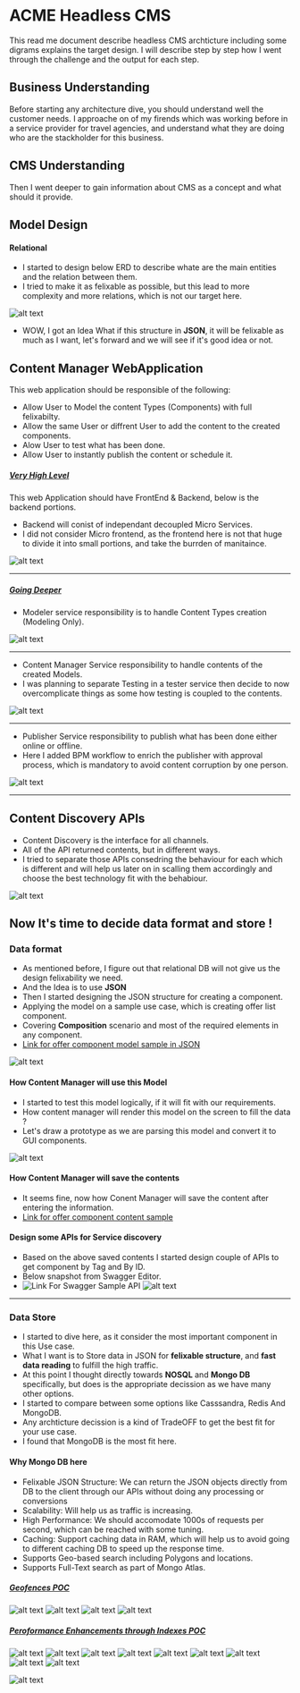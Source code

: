 # ACME Headless CMS
This read me document describe headless CMS archticture including some digrams explains the target design.
I will describe step by step how I went through the challenge and the output for each step.

## Business Understanding
Before starting any architecture dive, you should understand well the customer needs.
I approache on of my firends which was working before in a service provider for travel agencies, and understand what they are doing who are the stackholder for this business.

## CMS Understanding
Then I went deeper to gain information about CMS as a concept and what should it provide.

## Model Design
#### Relational
- I started to design below ERD to describe whate are the main entities and the relation between them.
- I tried to make it as felixable as possible, but this lead to more complexity and more relations, which is not our target here.

![alt text](https://github.com/ramyhasaan/architecture-challenge/blob/main/artifacts/ERD.png)
- WOW, I got an Idea What if this structure in <b>JSON</b>, it will be felixable as much as I want, let's forward and we will see if it's good idea or not.

## Content Manager WebApplication
This web application should be responsible of the following:
- Allow User to Model the content Types (Components) with full felixabilty.
- Allow the same User or diffrent User to add the content to the created components.
- Alow User to test what has been done.
- Allow User to instantly publish the content or schedule it.

##### <ins>Very High Level</ins>
This web Application should have FrontEnd & Backend, below is the backend portions.
* Backend will conist of independant decoupled Micro Services.
* I did not consider Micro frontend, as the frontend here is not that huge to divide it into small portions, and take the burrden of manitaince.

![alt text](https://github.com/ramyhasaan/architecture-challenge/blob/main/artifacts/CMWA.png)
______________________________________________________________________________________________________________________________________________________________
##### <ins>Going Deeper</ins>
- Modeler service responsibility is to handle Content Types creation (Modeling Only).

![alt text](https://github.com/ramyhasaan/architecture-challenge/blob/main/artifacts/Modeler.png)
______________________________________________________________________________________________________________________________________________________________
- Content Manager Service responsibility to handle contents of the created Models.
- I was planning to separate Testing in a tester service then decide to now overcomplicate things as some how testing is coupled to the contents.

![alt text](https://github.com/ramyhasaan/architecture-challenge/blob/main/artifacts/ContentManager.png)
______________________________________________________________________________________________________________________________________________________________
- Publisher Service responsibility to publish what has been done either online or offline.
- Here I added BPM workflow to enrich the publisher with approval process, which is mandatory to avoid content corruption by one person.

![alt text](https://github.com/ramyhasaan/architecture-challenge/blob/main/artifacts/Publisher.png)
______________________________________________________________________________________________________________________________________________________________
## Content Discovery APIs
- Content Discovery is the interface for all channels.
- All of the API returned contents, but in different ways.
- I tried to separate those APIs consedring the behaviour for each which is different and will help us later on in scalling them accordingly and choose the best technology fit with the behabiour.

![alt text](https://github.com/ramyhasaan/architecture-challenge/blob/main/artifacts/ContentDiscovery2.png)

## Now It's time to decide data format and store !
### Data format
- As mentioned before, I figure out that relational DB will not give us the design felixability we need.
- And the Idea is to use <b>JSON</b>
- Then I started designing the JSON structure for creating a component.
- Applying the model on a sample use case, which is creating offer list component.
- Covering <b>Composition</b> scenario and most of the required elements in any component.
- [Link for offer component model sample in JSON](https://github.com/ramyhasaan/architecture-challenge/blob/main/artifacts/model.json) 

![alt text](https://github.com/ramyhasaan/architecture-challenge/blob/main/artifacts/componentModel.PNG)

#### How Content Manager will use this Model
- I started to test this model logically, if it will fit with our requirements.
- How content manager will render this model on the screen to fill the data ?
- Let's draw a prototype as we are parsing this model and convert it to GUI components.

![alt text](https://github.com/ramyhasaan/architecture-challenge/blob/main/artifacts/CMSGUI.png)

#### How Content Manager will save the contents
- It seems fine, now how Conent Manager will save the content after entering the information.
- [Link for offer component content sample](https://github.com/ramyhasaan/architecture-challenge/blob/main/artifacts/content.json)

#### Design some APIs for Service discovery
- Based on the above saved contents I started design couple of APIs to get component by Tag and By ID.
- Below snapshot from Swagger Editor.
- ![Link For Swagger Sample API](https://github.com/ramyhasaan/architecture-challenge/blob/main/artifacts/componentsInquiryAPI.yaml)
![alt text](https://github.com/ramyhasaan/architecture-challenge/blob/main/artifacts/componentsInquirySwagger.PNG)

______________________________________________________________________________________________________________________________________________________________

### Data Store
- I started to dive here, as it consider the most important component in this Use case.
- What I want is to Store data in JSON for <b>felixable structure</b>, and <b>fast data reading</b> to fulfill the high traffic.
- At this point I thought directly towards <b>NOSQL</b> and <b>Mongo DB</b> specifically, but does is the appropriate decission as we have many other options.
- I started to compare between some options like Casssandra, Redis And MongoDB.
- Any archticture decission is a kind of TradeOFF to get the best fit for your use case.
- I found that MongoDB is the most fit here.

#### Why Mongo DB here
- Felixable JSON Structure: We can return the JSON objects directly from DB to the client through our APIs without doing any processing or conversions
- Scalability: Will help us as traffic is increasing.
- High Performance: We should accomodate 1000s of requests per second, which can be reached with some tuning.
- Caching: Support caching data in RAM, which will help us to avoid going to different caching DB to speed up the response time.
- Supports Geo-based search including Polygons and locations.
- Supports Full-Text search as part of Mongo Atlas.

##### <ins>Geofences POC</ins>
![alt text](https://github.com/ramyhasaan/architecture-challenge/blob/main/artifacts/mongodb/importgeo.PNG)
![alt text](https://github.com/ramyhasaan/architecture-challenge/blob/main/artifacts/mongodb/importgeo2.PNG)
![alt text](https://github.com/ramyhasaan/architecture-challenge/blob/main/artifacts/mongodb/importgeo3.PNG)
![alt text](https://github.com/ramyhasaan/architecture-challenge/blob/main/artifacts/mongodb/importgeo4.PNG)


##### <ins>Peroformance Enhancements through Indexes POC</ins>
![alt text](https://github.com/ramyhasaan/architecture-challenge/blob/main/artifacts/mongodb/componentsPefromance1.PNG)
![alt text](https://github.com/ramyhasaan/architecture-challenge/blob/main/artifacts/mongodb/componentsPefromance2.PNG)
![alt text](https://github.com/ramyhasaan/architecture-challenge/blob/main/artifacts/mongodb/componentsPefromance3.PNG)
![alt text](https://github.com/ramyhasaan/architecture-challenge/blob/main/artifacts/mongodb/componentsPefromance4.PNG)
![alt text](https://github.com/ramyhasaan/architecture-challenge/blob/main/artifacts/mongodb/componentsPefromance5.PNG)
![alt text](https://github.com/ramyhasaan/architecture-challenge/blob/main/artifacts/mongodb/componentsPefromance6.PNG)
![alt text](https://github.com/ramyhasaan/architecture-challenge/blob/main/artifacts/mongodb/componentsPefromance7.PNG)
![alt text](https://github.com/ramyhasaan/architecture-challenge/blob/main/artifacts/mongodb/componentsPefromance8.PNG)
![alt text](https://github.com/ramyhasaan/architecture-challenge/blob/main/artifacts/mongodb/componentsPefromance9.PNG)



![alt text](https://github.com/ramyhasaan/architecture-challenge/blob/main/artifacts/allTogether.png)

